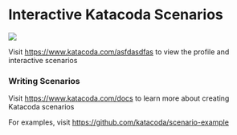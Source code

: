 # Interactive Katacoda Scenarios

[![](http://shields.katacoda.com/katacoda/asfdasdfas/count.svg)](https://www.katacoda.com/asfdasdfas "Get your profile on Katacoda.com")

Visit https://www.katacoda.com/asfdasdfas to view the profile and interactive scenarios

### Writing Scenarios
Visit https://www.katacoda.com/docs to learn more about creating Katacoda scenarios

For examples, visit https://github.com/katacoda/scenario-example
